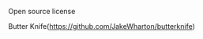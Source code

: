 Open source license

Butter Knife(https://github.com/JakeWharton/butterknife)



                                 